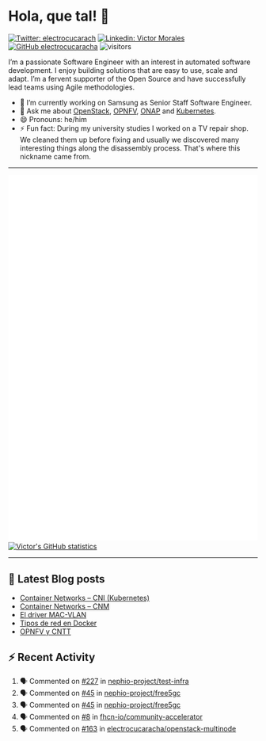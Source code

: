 # Hola, que tal! 👋

[![Twitter: electrocucarach](https://img.shields.io/twitter/follow/electrocucarach?style=social)](https://twitter.com/electrocucarach)
[![Linkedin: Victor Morales](https://img.shields.io/badge/-VictorMorales-blue?style=flat-square&logo=Linkedin&logoColor=white&link=https://www.linkedin.com/in/electrocucaracha/)](https://www.linkedin.com/in/electrocucaracha/)
[![GitHub electrocucaracha](https://img.shields.io/github/followers/electrocucaracha?label=follow&style=social)](https://github.com/electrocucaracha)
![visitors](https://visitor-badge.laobi.icu/badge?page_id=electrocucaracha.electrocucaracha)

I’m a passionate Software Engineer with an interest in automated
software development. I enjoy building solutions that are easy to use,
scale and adapt. I’m a fervent supporter of the Open Source and have
successfully lead teams using Agile methodologies.

- 🔭 I’m currently working on Samsung as Senior Staff Software
Engineer.
- 💬 Ask me about [OpenStack](https://www.openstack.org/),
[OPNFV](https://www.opnfv.org/), [ONAP](https://www.onap.org/) and
[Kubernetes](https://kubernetes.io/).
- 😄 Pronouns: he/him
- ⚡ Fun fact: During my university studies I worked on a TV repair
shop. We cleaned them up before fixing and usually we discovered many
interesting things along the disassembly process. That's where this
nickname came from.

---

![Metrics](https://github.com/electrocucaracha/electrocucaracha/blob/master/github-metrics.svg)
[![Victor's GitHub statistics](https://github-readme-stats.vercel.app/api?username=electrocucaracha)](https://github.com/anuraghazra/github-readme-stats#github-stats-card)

---

## 📘 Latest Blog posts

<!-- BLOG-POST-LIST:START -->
- [Container Networks – CNI &lpar;Kubernetes&rpar;](https://electrocucaracha.com/2021/07/05/container-networks-cni/)
- [Container Networks – CNM](https://electrocucaracha.com/2020/08/28/container-network-model/)
- [El driver MAC-VLAN](https://electrocucaracha.com/2020/07/01/el-driver-mac-vlan/)
- [Tipos de red en Docker](https://electrocucaracha.com/2020/06/13/tipos-de-red-en-docker/)
- [OPNFV y CNTT](https://electrocucaracha.com/2020/05/29/opnfv-y-cntt/)
<!-- BLOG-POST-LIST:END -->

## :zap: Recent Activity

<!--START_SECTION:activity-->
1. 🗣 Commented on [#227](https://github.com/nephio-project/test-infra/pull/227#issuecomment-1877449292) in [nephio-project/test-infra](https://github.com/nephio-project/test-infra)
2. 🗣 Commented on [#45](https://github.com/nephio-project/free5gc/pull/45#issuecomment-1877335855) in [nephio-project/free5gc](https://github.com/nephio-project/free5gc)
3. 🗣 Commented on [#45](https://github.com/nephio-project/free5gc/pull/45#issuecomment-1876574851) in [nephio-project/free5gc](https://github.com/nephio-project/free5gc)
4. 🗣 Commented on [#8](https://github.com/fhcn-io/community-accelerator/pull/8#issuecomment-1869944194) in [fhcn-io/community-accelerator](https://github.com/fhcn-io/community-accelerator)
5. 🗣 Commented on [#163](https://github.com/electrocucaracha/openstack-multinode/issues/163#issuecomment-1868338284) in [electrocucaracha/openstack-multinode](https://github.com/electrocucaracha/openstack-multinode)
<!--END_SECTION:activity-->
